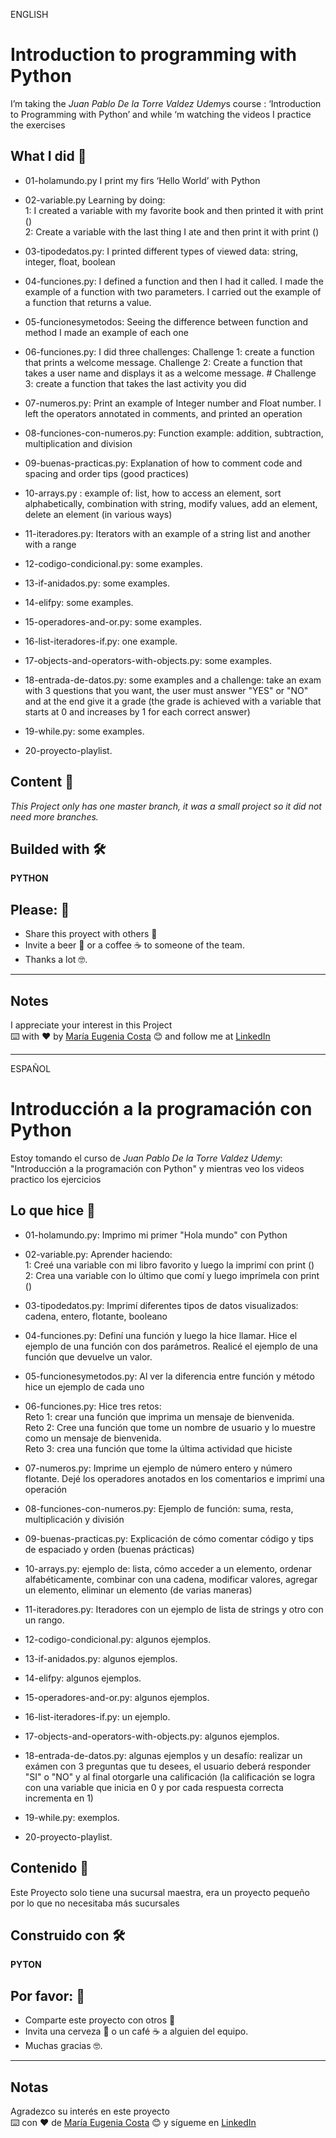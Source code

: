 ENGLISH

# Introduction to programming with Python

I’m taking the *Juan Pablo De la Torre Valdez*   *Udemy*s  course : ‘Introduction to Programming with Python’ and while ‘m watching the videos I practice the exercises <br>

## What I did 🚀

* 01-holamundo.py     I print my firs ‘Hello World’ with Python <br>

* 02-variable.py    Learning by doing:  <br>
1: I created a variable with my favorite book and then printed it with print ()  <br>
2: Create a variable with the last thing I ate and then print it with print ()  <br>

* 03-tipodedatos.py: I printed different types of viewed data: string, integer, float, boolean <br>

* 04-funciones.py: I defined a function and then I had it called. I made the example of a function with two parameters. I carried out the example of a function that returns a value.  <br>

* 05-funcionesymetodos: Seeing the difference between function and method I made an example of each one    <br>

* 06-funciones.py: I did three challenges: Challenge 1: create a function that prints a welcome message. Challenge 2: Create a function that takes a user name and displays it as a welcome message. # Challenge 3: create a function that takes the last activity you did <br>

* 07-numeros.py: Print an example of Integer number and Float number. I left the operators annotated in comments, and printed an operation <br>

* 08-funciones-con-numeros.py: Function example: addition, subtraction, multiplication and division

* 09-buenas-practicas.py: Explanation of how to comment code and spacing and order tips (good practices)

* 10-arrays.py : example of: list, how to access an element, sort alphabetically, combination with string, modify values, add an element, delete an element (in various ways)

* 11-iteradores.py: Iterators with an example of a string list and another with a range

* 12-codigo-condicional.py: some examples.

* 13-if-anidados.py: some examples.

* 14-elifpy: some examples.

* 15-operadores-and-or.py: some examples.

* 16-list-iteradores-if.py: one example.

* 17-objects-and-operators-with-objects.py: some examples.

* 18-entrada-de-datos.py: some examples and a challenge: take an exam with 3 questions that you want, the user must answer "YES" or "NO" and at the end give it a grade (the grade is achieved with a variable that starts at 0 and increases by 1 for each correct answer)

* 19-while.py: some examples.

* 20-proyecto-playlist.

## Content 🚀
_This Project only has one master branch, it was a small project so it did not need more branches._

## Builded with 🛠️

**PYTHON**

## Please: 🎁

* Share this proyect with others 📢
* Invite a beer 🍺 or a coffee ☕  to someone of the team. 
* Thanks a lot 🤓.

---
## Notes
I appreciate your interest in this Project <br/>
⌨️ with ❤️ by [María Eugenia Costa](https://github.com/eugenia1984) 😊 and follow me at [LinkedIn]( http://www.linkedin.com/in/maríaeugeniacosta) 

---

ESPAÑOL

# Introducción a la programación con Python

Estoy tomando el curso de *Juan Pablo De la Torre Valdez* *Udemy*: "Introducción a la programación con Python" y mientras veo los videos practico los ejercicios <br>

## Lo que hice 🚀

* 01-holamundo.py: Imprimo mi primer "Hola mundo" con Python <br>

* 02-variable.py: Aprender haciendo: <br>
1: Creé una variable con mi libro favorito y luego la imprimí con print () <br>
2: Crea una variable con lo último que comí y luego imprímela con print () <br>

* 03-tipodedatos.py: Imprimí diferentes tipos de datos visualizados: cadena, entero, flotante, booleano <br>

* 04-funciones.py: Definí una función y luego la hice llamar. Hice el ejemplo de una función con dos parámetros. Realicé el ejemplo de una función que devuelve un valor. <br>

* 05-funcionesymetodos.py: Al ver la diferencia entre función y método hice un ejemplo de cada uno <br>

* 06-funciones.py: Hice tres retos: <br>
Reto 1: crear una función que imprima un mensaje de bienvenida. <br>
Reto 2: Cree una función que tome un nombre de usuario y lo muestre como un mensaje de bienvenida. <br>
Reto 3: crea una función que tome la última actividad que hiciste <br>

* 07-numeros.py: Imprime un ejemplo de número entero y número flotante. Dejé los operadores anotados en los comentarios e imprimí una operación <br>

* 08-funciones-con-numeros.py: Ejemplo de función: suma, resta, multiplicación y división

* 09-buenas-practicas.py: Explicación de cómo comentar código y tips de espaciado y orden (buenas prácticas)

* 10-arrays.py:  ejemplo de: lista, cómo acceder a un elemento, ordenar alfabéticamente, combinar con una cadena, modificar valores, agregar un elemento, eliminar un elemento (de varias maneras)

* 11-iteradores.py: Iteradores con un ejemplo de lista de strings y otro con un rango.

* 12-codigo-condicional.py: algunos ejemplos.

* 13-if-anidados.py: algunos ejemplos.

* 14-elifpy: algunos ejemplos.

* 15-operadores-and-or.py: algunos ejemplos.

* 16-list-iteradores-if.py: un ejemplo.

* 17-objects-and-operators-with-objects.py: algunos ejemplos.

* 18-entrada-de-datos.py: algunas ejemplos y un desafío: realizar un exámen con 3 preguntas que tu desees, el usuario deberá responder "SI" o "NO" y al final otorgarle una calificación (la calificación se logra con una variable que inicia en 0 y por cada respuesta correcta incrementa en 1)

* 19-while.py: exemplos.

* 20-proyecto-playlist.

## Contenido 🚀
Este Proyecto solo tiene una sucursal maestra, era un proyecto pequeño por lo que no necesitaba más sucursales

## Construido con 🛠️
**PYTON**

## Por favor: 🎁
* Comparte este proyecto con otros 📢
* Invita una cerveza 🍺 o un café ☕ a alguien del equipo.
* Muchas gracias 🤓.

---
## Notas
Agradezco su interés en este proyecto <br/>
⌨️ con ❤️ de [María Eugenia Costa](https://github.com/eugenia1984) 😊 y sígueme en [LinkedIn](http://www.linkedin.com/in/maríaeugeniacosta)
